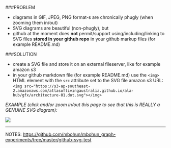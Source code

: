 ###PROBLEM
- diagrams in GIF, JPEG, PNG format-s are chronically phugly (when zooming them in/out)
- SVG diagrams are beautiful (non-phugly), but
- github at the moment does **not** permit/support using/including/linking to SVG files **stored in your github repo** in your github markup files (for example README.md)

###SOLUTION
- create a SVG file and store it on an external fileserver, like for example amazon s3
- in your github markdown file (for example README.md) use the `<img>` HTML element with the `src` attribute set to the SVG file amazon s3 URL: `<img src="https://s3-ap-southeast-2.amazonaws.com/atlasoflivingaustralia.github.io/ala-hub/gfx/architecture-01.dot.svg"></img>` 

_EXAMPLE (click and/or zoom in/out this page to see that this is REALLY a GENUINE SVG diagram):_

<img src="https://s3-ap-southeast-2.amazonaws.com/atlasoflivingaustralia.github.io/ala-hub/gfx/architecture-01.dot.svg"></img>

---
NOTES: https://github.com/mbohun/mbohun_graph-experiments/tree/master/github-svg-test
